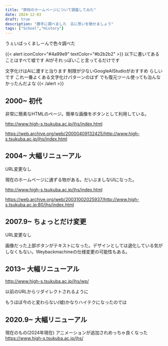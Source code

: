 ```yaml
---
title: "弊校のホームページについて調査してみた"
date: 2024-12-03
draft: true
description: "勝手に調べました　古に思いを馳せましょう"
tags: ["School","History"]
---
```

うぇいばっくましーんで色々調べた

{{< alert iconColor="#4a99e9" textColor="#b2b2b2" >}}
以下に書いてあることはすべて嘘です
AIがそれっぽいこと言ってるだけです

文字化けはAIに渡すと治ります
制限が少ないGoogleAIStudioがおすすめ
らしいです
これ一番よくある文字化けパターンのはず
でも復元ツール使っても治んなかったんだよな
{{< /alert >}}
## 2000~ 初代
非常に簡素なHTMLのページ。簡単な画像をボタンとして利用している。

http://www.high-s.tsukuba.ac.jp/jhs/index.html

https://web.archive.org/web/20000409132425/http://www.high-s.tsukuba.ac.jp/jhs/index.html

## 2004~ 大幅リニューアル
URL変更なし

現在のホームページに通ずる物がある。だいぶましなUIになった。

http://www.high-s.tsukuba.ac.jp/jhs/index.html

https://web.archive.org/web/20031002025937/http://www.high-s.tsukuba.ac.jp:80/jhs/index.html

## 2007.9~ ちょっとだけ変更
URL変更なし

画像だった上部ボタンがテキストになった。デザインとしては退化している気がしなくもない。Weybackmachineの仕様変更の可能性もある。

## 2013~ 大幅リニューアル
http://www.high-s.tsukuba.ac.jp/jhs/wp/

以前のURLからリダイレクトされるように

もうほぼ今のと変わらない(嘘)かなりハイテクになったのでは

## 2020.9~ 大幅リニューアル
現在のもの(2024年現在)
アニメーションが追加されめっちゃ良くなった
https://www.high-s.tsukuba.ac.jp/jhs/